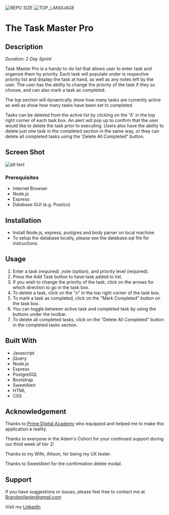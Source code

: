 ![REPO SIZE](https://img.shields.io/github/repo-size/brandon-lanier/weekend-sql-to-do-list.svg?style=flat-square)
![TOP_LANGUAGE](https://img.shields.io/github/languages/top/brandon-lanier/weekend-sql-to-do-list.svg?style=flat-square)
# The Task Master Pro

## Description

_Duration: 2 Day Sprint_

Task Master Pro is a handy to-do list that allows user to enter task and organize them by priority.  Each task will populate under is respective priority list and display the task at hand, as well as any notes left by the user.  The user has the ability to change the priority of the task if they so choose, and can also mark a task as completed.

The top section will dynamically show how many tasks are currently active as well as show how many tasks have been set to completed.

Tasks can be deleted from the active list by clicking on the 'X' in the top right corner of each task box.  An alert will pop up to confirm that the user would like to delete the task prior to executing.  Users also have the ability to delete just one task in the completed section in the same way, or they can delete all completed tasks using the 'Delete All Completed" button.
## Screen Shot

![alt text](https://github.com/Brandon-Lanier/weekend-sql-to-do-list/blob/master/server/public/screen-recording.gif?raw=true)



### Prerequisites

- Internet Browser
- Node.js
- Express
- Database GUI (e.g. Postico)

## Installation

- Install Node.js, express, postgres and body parser on local machine.
- To setup the database locally, please see the database.sql file for instructions.

## Usage

1. Enter a task (required) ,note (option), and priority level (required).
2. Press the Add Task button to have task added to list.
3. If you wish to change the priority of the task, click on the arrows for which direction to go in the task box.
4. To delete a task, click on the "x" in the top right corner of the task box.
5. To mark a task as completed, click on the "Mark Completed" button on the task box.
6. You can toggle between active task and completed task by using the buttons under the toolbar.
7. To delete all completed tasks, click on the "Delete All Completed" button in the completed tasks section.

## Built With

- Javascript
- jQuery
- Node.js
- Express
- PostgreSQL
- Bootstrap
- SweetAlert
- HTML
- CSS
## Acknowledgement
Thanks to [Prime Digital Academy](www.primeacademy.io) who equipped and helped me to make this application a reality. 

Thanks to everyone in the Adam's Cohort for your continued support during our third week of tier 2!

Thanks to my Wife, Allison, for being my UX tester.

Thanks to SweetAlert for the confirmation delete modal.

## Support
If you have suggestions or issues, please feel free to contact me at [Brandonjlanier@gmail.com](mailto:brandonjlanier@gmail.com)

Visit my [LinkedIn](https://www.linkedin.com/in/brandon-lanier-b5678b26/)

